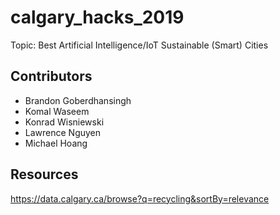 # calgary_hacks_2019
Topic: Best Artificial Intelligence/IoT Sustainable (Smart) Cities
## Contributors
<ul>
<li>Brandon Goberdhansingh</li>
<li>Komal Waseem</li>
<li>Konrad Wisniewski</li>
<li>Lawrence Nguyen</li>
<li>Michael Hoang</li>
</ul>

## Resources
https://data.calgary.ca/browse?q=recycling&sortBy=relevance
